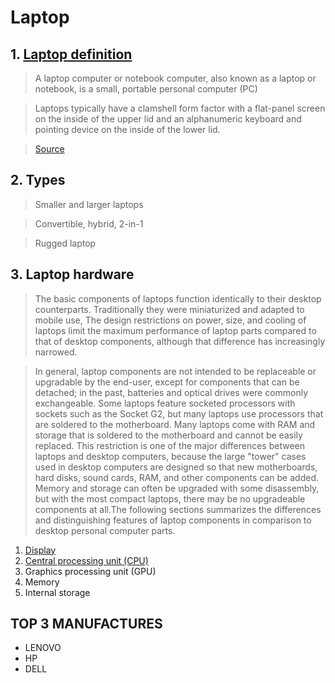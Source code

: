 # Laptop
## 1. [Laptop definition](https://en.wikipedia.org/wiki/Laptop#)
> A laptop computer or notebook computer, also known as a laptop or notebook, is a small, portable personal computer (PC)

> Laptops typically have a clamshell form factor with a flat-panel screen on the inside of the upper lid and an alphanumeric keyboard and pointing device on the inside of the lower lid.

> [Source](https://en.wikipedia.org/wiki/Laptop)
## 2. Types
> Smaller and larger laptops

> Convertible, hybrid, 2-in-1

>Rugged laptop

## 3. Laptop hardware
>The basic components of laptops function identically to their desktop counterparts. Traditionally they were miniaturized and adapted to mobile use, The design restrictions on power, size, and cooling of laptops limit the maximum performance of laptop parts compared to that of desktop components, although that difference has increasingly narrowed.

>In general, laptop components are not intended to be replaceable or upgradable by the end-user, except for components that can be detached; in the past, batteries and optical drives were commonly exchangeable. Some laptops feature socketed processors with sockets such as the Socket G2, but many laptops use processors that are soldered to the motherboard. Many laptops come with RAM and storage that is soldered to the motherboard and cannot be easily replaced. This restriction is one of the major differences between laptops and desktop computers, because the large "tower" cases used in desktop computers are designed so that new motherboards, hard disks, sound cards, RAM, and other components can be added. Memory and storage can often be upgraded with some disassembly, but with the most compact laptops, there may be no upgradeable components at all.The following sections summarizes the differences and distinguishing features of laptop components in comparison to desktop personal computer parts.

1. [Display](https://en.wikipedia.org/wiki/Laptop#Display)
1. [Central processing unit (CPU)](https://en.wikipedia.org/wiki/Laptop#Central_processing_unit_(CPU))
1. Graphics processing unit (GPU)
1. Memory
1. Internal storage
## TOP 3 MANUFACTURES
* LENOVO
* HP
* DELL
